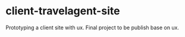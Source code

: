 # client-travelagent-site
 Prototyping a client site with ux. Final project to be publish base on ux.
